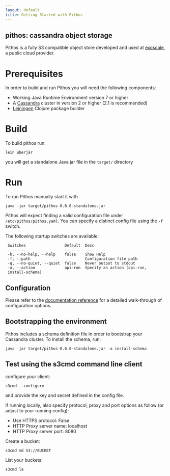 ```yaml
---
layout: default
title: Getting Started with Pithos
---
```


pithos: cassandra object storage
--------------------------------

Pithos is a fully S3 compatible object store developed and used at [exoscale](https://www.exoscale.ch), a public cloud provider.

# Prerequisites

In order to build and run Pithos you will need the following components:

* Working Java Runtime Environment version 7 or higher
* A [Cassandra](http://cassandra.apache.org/) cluster in version 2 or
  higher (2.1 is recommended)
* [Leiningen](https://github.com/technomancy/leiningen) Clojure package builder

# Build

To build pithos run:

    lein uberjar

you will get a standalone Java jar file in the `target/` directory

# Run

To run Pithos manually start it with

    java -jar target/pithos-0.6.0-standalone.jar

Pithos will expect finding a valid configuration file under `/etc/pithos/pithos.yaml`. You can specify a distinct config file using the `-f` switch.

The following startup switches are available:

     Switches                 Default  Desc
     --------                 -------  ----
     -h, --no-help, --help    false    Show Help
     -f, --path                        Configuration file path
     -q, --no-quiet, --quiet  false    Never output to stdout
     -a, --action             api-run  Specify an action (api-run,
     install-schema)

## Configuration

Please refer to the [documentation reference](/reference) for a
detailed walk-through of configuration options.

## Bootstrapping the environment

Pithos includes a schema definition file in order to bootstrap your Cassandra cluster.
To install the schema, run:

    java -jar target/pithos-0.6.0-standalone.jar -a install-schema


## Test using the s3cmd command line client

configure your client:

    s3cmd --configure

and provide the key and secret defined in the config file.

If running locally, also specify protocol, proxy and port options as follow (or adjust to your running config):

* Use HTTPS protocol: False
* HTTP Proxy server name: localhost
* HTTP Proxy server port: 8080

Create a bucket:

    s3cmd md S3://BUCKET

List your buckets:

    s3cmd la
